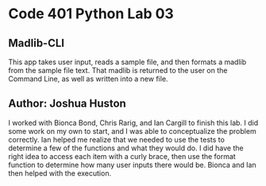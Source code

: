 # Code 401 Python Lab 03

## Madlib-CLI

This app takes user input, reads a sample file, and then formats a madlib from the sample file text. That madlib is returned to the user on the Command Line, as well as written into a new file.

## Author: Joshua Huston

I worked with Bionca Bond, Chris Rarig, and Ian Cargill to finish this lab. I did some work on my own to start, and I was able to conceptualize the problem correctly. Ian helped me realize that we needed to use the tests to determine a few of the functions and what they would do. I did have the right idea to access each item with a curly brace, then use the format function to determine how many user inputs there would be. Bionca and Ian then helped with the execution.
